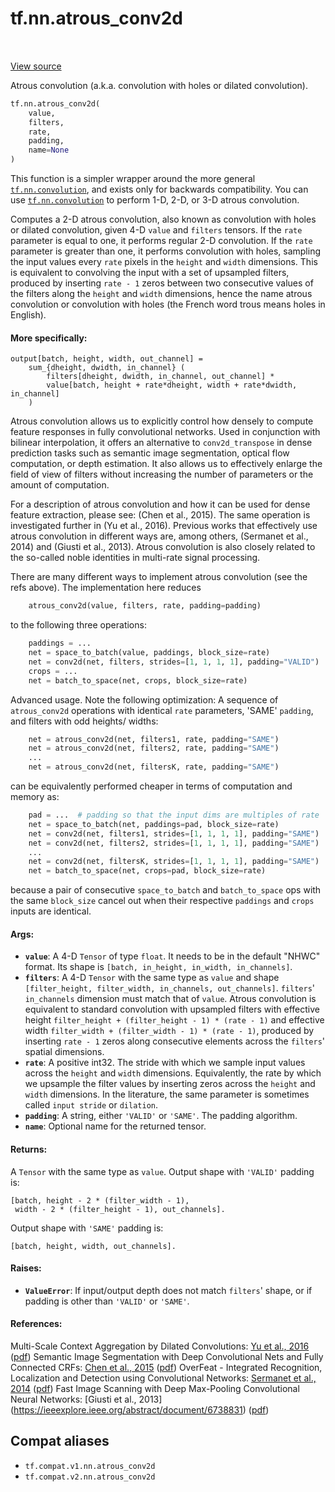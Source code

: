 <div itemscope itemtype="http://developers.google.com/ReferenceObject">
<meta itemprop="name" content="tf.nn.atrous_conv2d" />
<meta itemprop="path" content="Stable" />
</div>

# tf.nn.atrous_conv2d

<!-- Insert buttons and diff -->

<table class="tfo-notebook-buttons tfo-api" align="left">
</table>

<a target="_blank" href="/code/stable/tensorflow/python/ops/nn_ops.py">View source</a>



Atrous convolution (a.k.a. convolution with holes or dilated convolution).

``` python
tf.nn.atrous_conv2d(
    value,
    filters,
    rate,
    padding,
    name=None
)
```



<!-- Placeholder for "Used in" -->

This function is a simpler wrapper around the more general
<a href="../../tf/nn/convolution.md"><code>tf.nn.convolution</code></a>, and exists only for backwards compatibility. You can
use <a href="../../tf/nn/convolution.md"><code>tf.nn.convolution</code></a> to perform 1-D, 2-D, or 3-D atrous convolution.


Computes a 2-D atrous convolution, also known as convolution with holes or
dilated convolution, given 4-D `value` and `filters` tensors. If the `rate`
parameter is equal to one, it performs regular 2-D convolution. If the `rate`
parameter is greater than one, it performs convolution with holes, sampling
the input values every `rate` pixels in the `height` and `width` dimensions.
This is equivalent to convolving the input with a set of upsampled filters,
produced by inserting `rate - 1` zeros between two consecutive values of the
filters along the `height` and `width` dimensions, hence the name atrous
convolution or convolution with holes (the French word trous means holes in
English).

#### More specifically:



```
output[batch, height, width, out_channel] =
    sum_{dheight, dwidth, in_channel} (
        filters[dheight, dwidth, in_channel, out_channel] *
        value[batch, height + rate*dheight, width + rate*dwidth, in_channel]
    )
```

Atrous convolution allows us to explicitly control how densely to compute
feature responses in fully convolutional networks. Used in conjunction with
bilinear interpolation, it offers an alternative to `conv2d_transpose` in
dense prediction tasks such as semantic image segmentation, optical flow
computation, or depth estimation. It also allows us to effectively enlarge
the field of view of filters without increasing the number of parameters or
the amount of computation.

For a description of atrous convolution and how it can be used for dense
feature extraction, please see: (Chen et al., 2015). The same operation is
investigated further in (Yu et al., 2016). Previous works that effectively
use atrous convolution in different ways are, among others,
(Sermanet et al., 2014) and (Giusti et al., 2013).
Atrous convolution is also closely related to the so-called noble identities
in multi-rate signal processing.

There are many different ways to implement atrous convolution (see the refs
above). The implementation here reduces

```python
    atrous_conv2d(value, filters, rate, padding=padding)
```

to the following three operations:

```python
    paddings = ...
    net = space_to_batch(value, paddings, block_size=rate)
    net = conv2d(net, filters, strides=[1, 1, 1, 1], padding="VALID")
    crops = ...
    net = batch_to_space(net, crops, block_size=rate)
```

Advanced usage. Note the following optimization: A sequence of `atrous_conv2d`
operations with identical `rate` parameters, 'SAME' `padding`, and filters
with odd heights/ widths:

```python
    net = atrous_conv2d(net, filters1, rate, padding="SAME")
    net = atrous_conv2d(net, filters2, rate, padding="SAME")
    ...
    net = atrous_conv2d(net, filtersK, rate, padding="SAME")
```

can be equivalently performed cheaper in terms of computation and memory as:

```python
    pad = ...  # padding so that the input dims are multiples of rate
    net = space_to_batch(net, paddings=pad, block_size=rate)
    net = conv2d(net, filters1, strides=[1, 1, 1, 1], padding="SAME")
    net = conv2d(net, filters2, strides=[1, 1, 1, 1], padding="SAME")
    ...
    net = conv2d(net, filtersK, strides=[1, 1, 1, 1], padding="SAME")
    net = batch_to_space(net, crops=pad, block_size=rate)
```

because a pair of consecutive `space_to_batch` and `batch_to_space` ops with
the same `block_size` cancel out when their respective `paddings` and `crops`
inputs are identical.

#### Args:


* <b>`value`</b>: A 4-D `Tensor` of type `float`. It needs to be in the default "NHWC"
  format. Its shape is `[batch, in_height, in_width, in_channels]`.
* <b>`filters`</b>: A 4-D `Tensor` with the same type as `value` and shape
  `[filter_height, filter_width, in_channels, out_channels]`. `filters`'
  `in_channels` dimension must match that of `value`. Atrous convolution is
  equivalent to standard convolution with upsampled filters with effective
  height `filter_height + (filter_height - 1) * (rate - 1)` and effective
  width `filter_width + (filter_width - 1) * (rate - 1)`, produced by
  inserting `rate - 1` zeros along consecutive elements across the
  `filters`' spatial dimensions.
* <b>`rate`</b>: A positive int32. The stride with which we sample input values across
  the `height` and `width` dimensions. Equivalently, the rate by which we
  upsample the filter values by inserting zeros across the `height` and
  `width` dimensions. In the literature, the same parameter is sometimes
  called `input stride` or `dilation`.
* <b>`padding`</b>: A string, either `'VALID'` or `'SAME'`. The padding algorithm.
* <b>`name`</b>: Optional name for the returned tensor.


#### Returns:

A `Tensor` with the same type as `value`.
Output shape with `'VALID'` padding is:

    [batch, height - 2 * (filter_width - 1),
     width - 2 * (filter_height - 1), out_channels].

Output shape with `'SAME'` padding is:

    [batch, height, width, out_channels].



#### Raises:


* <b>`ValueError`</b>: If input/output depth does not match `filters`' shape, or if
  padding is other than `'VALID'` or `'SAME'`.


#### References:

Multi-Scale Context Aggregation by Dilated Convolutions:
  [Yu et al., 2016](https://arxiv.org/abs/1511.07122)
  ([pdf](https://arxiv.org/pdf/1511.07122.pdf))
Semantic Image Segmentation with Deep Convolutional Nets and Fully
Connected CRFs:
  [Chen et al., 2015](http://arxiv.org/abs/1412.7062)
  ([pdf](https://arxiv.org/pdf/1412.7062))
OverFeat - Integrated Recognition, Localization and Detection using
Convolutional Networks:
  [Sermanet et al., 2014](https://arxiv.org/abs/1312.6229)
  ([pdf](https://arxiv.org/pdf/1312.6229.pdf))
Fast Image Scanning with Deep Max-Pooling Convolutional Neural Networks:
  [Giusti et al., 2013]
  (https://ieeexplore.ieee.org/abstract/document/6738831)
  ([pdf](https://arxiv.org/pdf/1302.1700.pdf))


## Compat aliases

* `tf.compat.v1.nn.atrous_conv2d`
* `tf.compat.v2.nn.atrous_conv2d`

